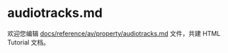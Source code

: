 audiotracks.md
===

欢迎您编辑 <a target="__blank" href="https://github.com/jaywcjlove/html-tutorial/blob/master/docs/reference/av/property/audiotracks.md">docs/reference/av/property/audiotracks.md</a> 文件，共建 HTML Tutorial 文档。